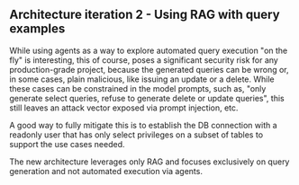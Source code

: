 ## Architecture iteration 2 - Using RAG with query examples

While using agents as a way to explore automated query execution "on the fly" is interesting, this of course, poses 
a significant security risk for any production-grade project, because the generated queries can be wrong or, in some 
cases, plain malicious, like issuing an update or a delete. While these cases can be constrained in the model 
prompts, such as, "only generate select queries, refuse to generate delete or update queries", this still leaves an 
attack vector exposed via prompt injection, etc.

A good way to fully mitigate this is to establish the DB connection with a readonly user that has only select 
privileges on a subset of tables to support the use cases needed.

The new architecture leverages only RAG and focuses exclusively on query generation and not automated execution via 
agents.